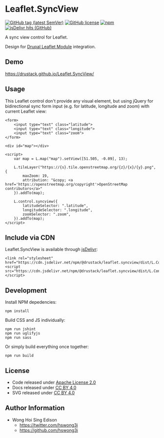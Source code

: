 # Leaflet.SyncView

[![GitHub tag (latest SemVer)](https://img.shields.io/github/v/tag/drustack/Leaflet.SyncView)](https://github.com/drustack/Leaflet.SyncView/tags)
[![GitHub license](https://img.shields.io/github/license/drustack/Leaflet.SyncView)](https://github.com/drustack/Leaflet.SyncView/blob/master/LICENSE)
[![npm](https://img.shields.io/npm/v/@drustack/leaflet.syncview)](https://www.npmjs.com/package/@drustack/leaflet.syncview)
[![jsDelivr hits (GitHub)](https://img.shields.io/jsdelivr/gh/hm/drustack/Leaflet.SyncView)](https://www.jsdelivr.com/package/npm/@drustack/leaflet.syncview)

A sync view control for Leaflet.

Design for [Drupal Leaflet Module](https://www.drupal.org/project/leaflet) integration.

## Demo

<https://drustack.github.io/Leaflet.SyncView/>

## Usage

This Leaflet control don't provide any visual element, but using jQuery for bidirectional sync form input (e.g. for latitude, longitude and zoom) with current Leaflet view:

    <form>
        <input type="text" class="latitude">
        <input type="text" class="longitude">
        <input type="text" class="zoom">
    </form>
    
    <div id="map"></div>
    
    <script>
        var map = L.map("map").setView([51.505, -0.09], 13);
        
        L.tileLayer("https://{s}.tile.openstreetmap.org/{z}/{x}/{y}.png", {
            maxZoom: 19,
            attribution: "&copy; <a href='https://openstreetmap.org/copyright'>OpenStreetMap contributors</a>"
        }).addTo(map);
        
        L.control.syncview({
            latitudeSelector: ".latitude",
            longitudeSelector: ".longitude",
            zoomSelector: ".zoom",
        }).addTo(map);
    </script>

## Include via CDN

Leaflet.SyncView is available through [jsDelivr](https://www.jsdelivr.com/):

    <link rel="stylesheet" href="https://cdn.jsdelivr.net/npm/@drustack/leaflet.syncview/dist/L.Control.SyncView.min.css">
    <script src="https://cdn.jsdelivr.net/npm/@drustack/leaflet.syncview/dist/L.Control.SyncView.min.js"></script>

## Development

Install NPM depedencies:

    npm install

Build CSS and JS individually:

    npm run jshint
    npm run uglifyjs
    npm run sass

Or simply build everything once together:

    npm run build

## License

  - Code released under [Apache License 2.0](LICENSE)
  - Docs released under [CC BY 4.0](http://creativecommons.org/licenses/by/4.0/)
  - SVG released under [CC BY 4.0](https://fontawesome.com/license/free)

## Author Information

  - Wong Hoi Sing Edison
      - <https://twitter.com/hswong3i>
      - <https://github.com/hswong3i>
